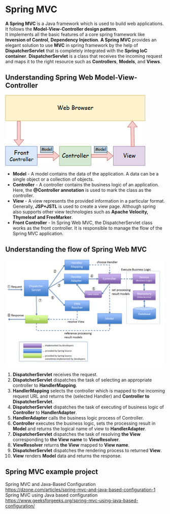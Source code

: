 # Spring MVC

**A Spring MVC** is a Java framework which is used to build web applications. It follows the **Model-View-Controller design pattern**.<br>
It implements all the basic features of a core spring framework like **Inversion of Control**, **Dependency Injection**.
**A Spring MVC** provides an elegant solution to use **MVC** in spring framework by the help of **DispatcherServlet** that is completely 
integrated with the **Spring IoC container**. **DispatcherServlet** is a class that receives the incoming request and maps it to the right resource such as **Controllers**, **Models**, and **Views**.

## Understanding Spring Web Model-View-Controller

![Spring Web Model-View-Controller](media/spring-web-model-view-controller.png)

- **Model** - A model contains the data of the application. A data can be a single object or a collection of objects.
- **Controller** - A controller contains the business logic of an application. Here, the **@Controller annotation** is used to mark the class as the controller.
- **View** - A view represents the provided information in a particular format. Generally, **JSP+JSTL** is used to create a view page. Although spring also supports other view technologies such as **Apache Velocity, Thymeleaf and FreeMarker**.<br>
- **Front Controller** - In Spring Web MVC, the DispatcherServlet class works as the front controller. It is responsible to manage the flow of the Spring MVC application.


## Understanding the flow of Spring Web MVC

![Request Lifecycle In Spring MVC](media/RequestLifecycle.png)

1. **DispatcherServlet** receives the request.
2. **DispatcherServlet** dispatches the task of selecting an appropriate controller to **HandlerMapping**.
3. **HandlerMapping** selects the controller which is mapped to the incoming request URL and returns the (selected Handler) and **Controller to DispatcherServlet**.
4. **DispatcherServlet** dispatches the task of executing of business logic of **Controller** to **HandlerAdapter**.
5. **HandlerAdapter** calls the business logic process of Controller.
6. **Controller** executes the business logic, sets the processing result in **Model** and returns the logical name of view to **HandlerAdapter**.
7. **DispatcherServlet** dispatches the task of resolving **the View** corresponding to **the View name** to **ViewResolver**. 
8. **ViewResolver** returns **the View** mapped to **View name**.
9. **DispatcherServlet** dispatches the rendering process to returned **View**.
10. **View** renders **Model** data and returns the response.


## Spring MVC example project
Spring MVC and Java-Based Configuration
https://dzone.com/articles/spring-mvc-and-java-based-configuration-1
Spring MVC using Java based configuration
https://www.geeksforgeeks.org/spring-mvc-using-java-based-configuration/
